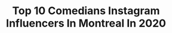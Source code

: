---
title: Top 10 Comedians Instagram Influencers In Montreal In 2020
description: >-
  Find top comedians Instagram influencers in Montreal in 2020. Most popular hashtags: #montreal #standup #standupcomedy #comedy.
platform: Instagram
profiles:
  - username: "nickandy1"
    fullname: >-
      Nick Andrew [AR12]
    location: "Canada"
    followers: 118080
    engagement: 889
    commentsToLikes: 0.019266
    id: ck8szmjnvp06m0j78919ncxif
    verified: false
    hashtags: "#ar12, #truck, #montreal, #fordraptor"
  - username: "taniadutel"
    fullname: >-
      Tania Dutel
    location: "Canada"
    followers: 25646
    engagement: 425
    commentsToLikes: 0.021531
    id: ck55ku3rv03n50i11ifrkvmlu
    verified: true
    hashtags: "#jusqualaube, #netflix, #frottis, #coiffeur"
  - username: "thisisjosho"
    fullname: >-
      Josh Otusanya
    location: "Canada"
    followers: 3811
    engagement: 1465
    commentsToLikes: 0.060422
    id: ck8wfc1alfi680j78jett4b5z
    verified: false
    hashtags: "#melanmagic, #love, #naijaboy, #summerbodyready"
  - username: "dolino.real"
    fullname: >-
      Dolino
    location: "Canada"
    followers: 2632
    engagement: 781
    commentsToLikes: 0.131613
    id: ck601t273g4fl0i14vmxhmmr3
    verified: false
    hashtags: "#quebec, #passion, #newyork, #badboydurire"
  - username: "mikewardca"
    fullname: >-
      Mike Ward
    location: "Canada"
    followers: 55474
    engagement: 171
    commentsToLikes: 0.017086
    id: ck5c9ws45c9x90i11kebt7j3x
    verified: true
    hashtags: "#mikewardsousecoute, #sonya9ii, #liveshow, #mikewardnoir"
  - username: "jacob.ursomarzo"
    fullname: >-
      Jacob Ursomarzo
    location: "Canada"
    followers: 88353
    engagement: 1779
    commentsToLikes: 0.020835
    id: ck8sw1voddi640j78e8e73tla
    verified: false
    hashtags: "#donsirloin, #instagram, #homies, #kings"
  - username: "sunnydcomedy"
    fullname: >-
      Sunee Dhaliwal
    location: "Canada"
    followers: 39559
    engagement: 102
    commentsToLikes: 0.064094
    id: ck5q0gmf15wbq0i110fiye1yj
    verified: false
    hashtags: "#dicktalk, #squadgoals, #ovo, #yyc"
  - username: "shaneykipps"
    fullname: >-
      Shane Kippel
    location: "Canada"
    followers: 87602
    engagement: 180
    commentsToLikes: 0.022531
    id: ck5q3rkkwm3uc0i11j6iyvkh4
    verified: true
    hashtags: ""
  - username: "nickandy1"
    fullname: >-
      Nick Andrew [AR12]
    location: "Canada"
    followers: 118080
    engagement: 889
    commentsToLikes: 0.019266
    id: ck8szmjnvp06m0j78919ncxif
    verified: false
    hashtags: "#ar12, #truck, #montreal, #fordraptor"
  - username: "giuseppethemc"
    fullname: >-
      GIUSEPPE THE MC
    location: "Canada"
    followers: 34490
    engagement: 693
    commentsToLikes: 0.094055
    id: ck6u5j1qy9x520j71o4mn2oco
    verified: false
    hashtags: "#31274, #phone, #parents, #keto"
---